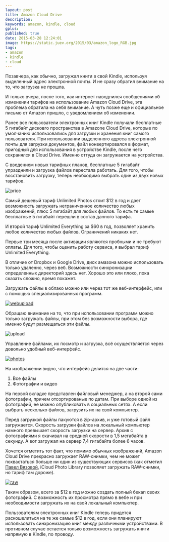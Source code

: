 ```yaml
---
layout: post
title: Amazon Cloud Drive
description:
keywords: amazon, kindle, cloud
gplus:
published: true
date: 2015-03-28 12:24:01
image: https://static.juev.org/2015/03/amazon_logo_RGB.jpg
tags:
- amazon
- kindle
- cloud
---
```


Позавчера, как обычно, загружал книги в свой Kindle, используя выделенный адрес электронной почты. И не сразу обратил внимание на то, что загрузка не прошла.

И только вчера, после того, как интернет наводнился сообщениями об изменении тарифов на использование Amazon Cloud Drive, эта проблема обратила на себя внимание. А чуть позже еще и официальное письмо от Amazon пришло, с уведомлением об изменении.

Ранее все пользователи электронных книг Kindle получали бесплатные 5 гигабайт дисковго пространства в Amazone Cloud Drive, которые по умолчанию использовались для загрузки и хранения книг самого пользователя. При использовании выделенного адреса электронной почты для загрузки документов, файл конвертировался в формат, пригодный для использования в устройстве Kindle, после чего сохранялся в Cloud Drive. Именно оттуда он загружается на устройства.

С введением новых тарифных планов, бесплатные 5 гигабайт упразднили и загрузка файлов перестала работать. Для того, чтобы восстановить загрузку, теперь необходимо выбрать один из двух новых тарифов.

![price](https://static.juev.org/2015/03/price.png)

Самый дешевый тариф Unlimited Photos стоит $12 в год и дает возможность загружать неграниченное количество любых изображений, плюс 5 гигабайт для любых файлов. То есть те самые бесплатные 5 гигабайт перешли в состав данного тарифа.

И второй тариф Unlimited Everything за $60 в год, позволяет хранить любое количество любых файлов. Ограничений никаких нет.

Первые три месяца после активации являются пробными и не требуют оплаты. Для того, чтобы оценить работу сервиса, я выбрал тариф Unlimited Everything.

В отличие от Dropbox и Google Drive, диск амазона можно использовать только удаленно, через веб. Возможности синхронизации определенных директорий здесь нет. Хорошо это или плохо, пока сказать сложно, время покажет.

Загружать файлы в облако можно или через тот же веб-интерфейс, или с помощью специализированных программ.

[![webupload](https://static.juev.org/2015/03/webupload-th.png)](https://static.juev.org/2015/03/webupload.png "Web Upload")

Обращаю внимание на то, что при использовании программ можно только загружать файлы, при этом без возможности выбора, где именно будут размещаться эти файлы.

![upload](https://static.juev.org/2015/03/upload.png)

Управление файлами, их посмотр и загрузка, всё осуществляется через довольно удобный веб-интерфейс.

[![photos](https://static.juev.org/2015/03/photos-th.png)](https://static.juev.org/2015/03/photos.png "Photos")

На изображении видно, что интерфейс делится на две части: 

1. Все файлы
1. Фотографии и видео

На первой вкладке представлен файловый менеджер, а на второй сами фотографии, причем отсортированые по датам. При выборе одной из фотографий, ее можно опубликовать в социальных сетях. А если выбрать несколько файлов, загрузить их на свой компьютер.

Перед загрузкой файлы пакуются в zip-архив, и уже готовый файл загружается. Скорость загрузки файлов на локальный компьютер намного превышает скорость загрузки на сервер. Архив с фотографиями я скачивал на средней скорости в 1,5 мегабайта в секунду. А вот загружал на сервер 7,4 гигабайта более 6 часов.

Хочется отметить тот факт, что помимо обычных изображений, Amazon Cloud Drive прекрасно загружает RAW-снимки, чем не может похвастаться больше ни один из существующих сервисов (как отметил [Павел Вязовой](http://paul.elms.pro), iCloud Photo Library позволяет загружать RAW-снимки, но тариф там дороже).

[![raw](https://static.juev.org/2015/03/raw-th.png)](https://static.juev.org/2015/03/raw.png "RAW")

Таким образом, всего за $12 в год можно создать полный бекап своих фотографий. С возможность их просмотра прямо в вебе и при необходимости загружать их на свой локальный компьютер.

Пользователям электронных книг Kindle теперь придется раскошелиться на те же самые $12 в год, если они планируют использовать синхронизацию книг между различными устройствами. В противном случае остается только возможность загружать книги напрямую в Kindle, по проводу.
